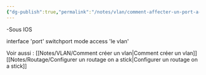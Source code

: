 ```yaml
---
{"dg-publish":true,"permalink":"/notes/vlan/comment-affecter-un-port-a-un-vlan/"}
---
```


-Sous IOS 

interface 'port'
switchport mode access 'le vlan'

Voir aussi :
[[Notes/VLAN/Comment créer un vlan\|Comment créer un vlan]]
[[Notes/Routage/Configurer un routage on a stick\|Configurer un routage on a stick]]